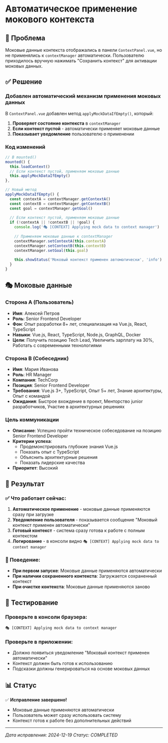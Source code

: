 # Автоматическое применение мокового контекста

## 🎯 Проблема

Моковые данные контекста отображались в панели `ContextPanel.vue`, но не применялись к `contextManager` автоматически. Пользователю приходилось вручную нажимать "Сохранить контекст" для активации моковых данных.

## ✅ Решение

### Добавлен автоматический механизм применения моковых данных

В `ContextPanel.vue` добавлен метод `applyMockDataIfEmpty()`, который:

1. **Проверяет состояние контекста** в `contextManager`
2. **Если контекст пустой** - автоматически применяет моковые данные
3. **Показывает уведомление** пользователю о применении

### Код изменений

```javascript
// В mounted()
mounted() {
  this.loadContext()
  // Если контекст пустой, применяем моковые данные
  this.applyMockDataIfEmpty()
},

// Новый метод
applyMockDataIfEmpty() {
  const contextA = contextManager.getContextA()
  const contextB = contextManager.getContextB()
  const goal = contextManager.getGoal()
  
  // Если контекст пустой, применяем моковые данные
  if (!contextA || !contextB || !goal) {
    console.log('🎭 [CONTEXT] Applying mock data to context manager')
    
    // Применяем моковые данные к contextManager
    contextManager.setContextA(this.contextA)
    contextManager.setContextB(this.contextB)
    contextManager.setGoal(this.goal)
    
    this.showStatus('Моковый контекст применен автоматически', 'info')
  }
}
```

## 🎭 Моковые данные

### Сторона A (Пользователь)
- **Имя**: Алексей Петров
- **Роль**: Senior Frontend Developer
- **Фон**: Опыт разработки 8+ лет, специализация на Vue.js, React, TypeScript
- **Навыки**: Vue.js, React, TypeScript, Node.js, GraphQL, Docker
- **Цели**: Получить позицию Tech Lead, Увеличить зарплату на 30%, Работать с современными технологиями

### Сторона B (Собеседник)
- **Имя**: Мария Иванова
- **Роль**: HR Manager
- **Компания**: TechCorp
- **Позиция**: Senior Frontend Developer
- **Требования**: Vue.js 3+, TypeScript, Опыт 5+ лет, Знание архитектуры, Опыт с командой
- **Ожидания**: Быстрое вхождение в проект, Менторство junior разработчиков, Участие в архитектурных решениях

### Цель коммуникации
- **Описание**: Успешно пройти техническое собеседование на позицию Senior Frontend Developer
- **Критерии успеха**: 
  - Продемонстрировать глубокие знания Vue.js
  - Показать опыт с TypeScript
  - Объяснить архитектурные решения
  - Показать лидерские качества
- **Приоритет**: Высокий

## 🚀 Результат

### ✅ Что работает сейчас:

1. **Автоматическое применение** - моковые данные применяются сразу при загрузке
2. **Уведомление пользователя** - показывается сообщение "Моковый контекст применен автоматически"
3. **Готовый контекст** - система сразу готова к работе с полным контекстом
4. **Логирование** - в консоли видно `🎭 [CONTEXT] Applying mock data to context manager`

### 🎯 Поведение:

- **При первом запуске**: Моковые данные применяются автоматически
- **При наличии сохраненного контекста**: Загружается сохраненный контекст
- **При очистке контекста**: Моковые данные применяются заново

## 🧪 Тестирование

### Проверьте в консоли браузера:
```
🎭 [CONTEXT] Applying mock data to context manager
```

### Проверьте в приложении:
- Должно появиться уведомление "Моковый контекст применен автоматически"
- Контекст должен быть готов к использованию
- Подсказки должны генерироваться на основе моковых данных

## 📊 Статус

✅ **Исправление завершено!**

- Моковые данные применяются автоматически
- Пользователь может сразу использовать систему
- Контекст готов к работе без дополнительных действий

---

*Дата исправления: 2024-12-19*
*Статус: COMPLETED*

